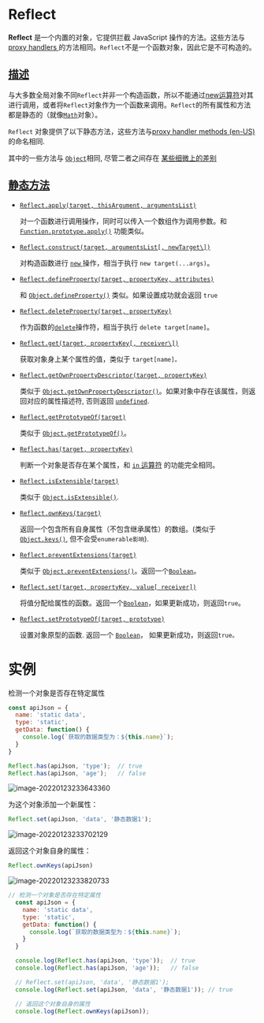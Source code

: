 # Reflect

**Reflect** 是一个内置的对象，它提供拦截 JavaScript 操作的方法。这些方法与[proxy handlers ](https://developer.mozilla.org/en-US/docs/Web/JavaScript/Reference/Global_Objects/Proxy/Proxy)的方法相同。`Reflect`不是一个函数对象，因此它是不可构造的。

## [描述](https://developer.mozilla.org/zh-CN/docs/Web/JavaScript/Reference/Global_Objects/Reflect#描述)

与大多数全局对象不同`Reflect`并非一个构造函数，所以不能通过[new运算符](https://developer.mozilla.org/zh-CN/docs/Web/JavaScript/Reference/Operators/new)对其进行调用，或者将`Reflect`对象作为一个函数来调用。`Reflect`的所有属性和方法都是静态的（就像[`Math`](https://developer.mozilla.org/zh-CN/docs/Web/JavaScript/Reference/Global_Objects/Math)对象）。

`Reflect` 对象提供了以下静态方法，这些方法与[proxy handler methods (en-US)](https://developer.mozilla.org/en-US/docs/Web/JavaScript/Reference/Global_Objects/Proxy/Proxy)的命名相同.

其中的一些方法与 [`Object`](https://developer.mozilla.org/zh-CN/docs/Web/JavaScript/Reference/Global_Objects/Object)相同, 尽管二者之间存在 [某些细微上的差别](https://developer.mozilla.org/en-US/docs/Web/JavaScript/Reference/Global_Objects/Reflect/Comparing_Reflect_and_Object_methods)

## [静态方法](https://developer.mozilla.org/zh-CN/docs/Web/JavaScript/Reference/Global_Objects/Reflect#静态方法)

- [`Reflect.apply(target, thisArgument, argumentsList)`](https://developer.mozilla.org/zh-CN/docs/Web/JavaScript/Reference/Global_Objects/Reflect/apply)

  对一个函数进行调用操作，同时可以传入一个数组作为调用参数。和 [`Function.prototype.apply()`](https://developer.mozilla.org/zh-CN/docs/Web/JavaScript/Reference/Global_Objects/Function/apply) 功能类似。

- [`Reflect.construct(target, argumentsList[, newTarget\])`](https://developer.mozilla.org/zh-CN/docs/Web/JavaScript/Reference/Global_Objects/Reflect/construct)

  对构造函数进行 [`new` ](https://developer.mozilla.org/zh-CN/docs/Web/JavaScript/Reference/Operators/new)操作，相当于执行 `new target(...args)`。

- [`Reflect.defineProperty(target, propertyKey, attributes)`](https://developer.mozilla.org/zh-CN/docs/Web/JavaScript/Reference/Global_Objects/Reflect/defineProperty)

  和 [`Object.defineProperty()`](https://developer.mozilla.org/zh-CN/docs/Web/JavaScript/Reference/Global_Objects/Object/defineProperty) 类似。如果设置成功就会返回 `true`

- [`Reflect.deleteProperty(target, propertyKey)`](https://developer.mozilla.org/zh-CN/docs/Web/JavaScript/Reference/Global_Objects/Reflect/deleteProperty)

  作为函数的[`delete`](https://developer.mozilla.org/zh-CN/docs/Web/JavaScript/Reference/Operators/delete)操作符，相当于执行 `delete target[name]`。

- [`Reflect.get(target, propertyKey[, receiver\])`](https://developer.mozilla.org/zh-CN/docs/Web/JavaScript/Reference/Global_Objects/Reflect/get)

  获取对象身上某个属性的值，类似于 `target[name]。`

- [`Reflect.getOwnPropertyDescriptor(target, propertyKey)`](https://developer.mozilla.org/zh-CN/docs/Web/JavaScript/Reference/Global_Objects/Reflect/getOwnPropertyDescriptor)

  类似于 [`Object.getOwnPropertyDescriptor()`](https://developer.mozilla.org/zh-CN/docs/Web/JavaScript/Reference/Global_Objects/Object/getOwnPropertyDescriptor)。如果对象中存在该属性，则返回对应的属性描述符, 否则返回 [`undefined`](https://developer.mozilla.org/zh-CN/docs/Web/JavaScript/Reference/Global_Objects/undefined).

- [`Reflect.getPrototypeOf(target)`](https://developer.mozilla.org/zh-CN/docs/Web/JavaScript/Reference/Global_Objects/Reflect/getPrototypeOf)

  类似于 [`Object.getPrototypeOf()`](https://developer.mozilla.org/zh-CN/docs/Web/JavaScript/Reference/Global_Objects/Object/GetPrototypeOf)。

- [`Reflect.has(target, propertyKey)`](https://developer.mozilla.org/zh-CN/docs/Web/JavaScript/Reference/Global_Objects/Reflect/has)

  判断一个对象是否存在某个属性，和 [`in` 运算符](https://developer.mozilla.org/zh-CN/docs/Web/JavaScript/Reference/Operators/in) 的功能完全相同。

- [`Reflect.isExtensible(target)`](https://developer.mozilla.org/zh-CN/docs/Web/JavaScript/Reference/Global_Objects/Reflect/isExtensible)

  类似于 [`Object.isExtensible()`](https://developer.mozilla.org/zh-CN/docs/Web/JavaScript/Reference/Global_Objects/Object/isExtensible).

- [`Reflect.ownKeys(target)`](https://developer.mozilla.org/zh-CN/docs/Web/JavaScript/Reference/Global_Objects/Reflect/ownKeys)

  返回一个包含所有自身属性（不包含继承属性）的数组。(类似于 [`Object.keys()`](https://developer.mozilla.org/zh-CN/docs/Web/JavaScript/Reference/Global_Objects/Object/keys), 但不会受`enumerable影响`).

- [`Reflect.preventExtensions(target)`](https://developer.mozilla.org/zh-CN/docs/Web/JavaScript/Reference/Global_Objects/Reflect/preventExtensions)

  类似于 [`Object.preventExtensions()`](https://developer.mozilla.org/zh-CN/docs/Web/JavaScript/Reference/Global_Objects/Object/preventExtensions)。返回一个[`Boolean`](https://developer.mozilla.org/zh-CN/docs/Web/JavaScript/Reference/Global_Objects/Boolean)。

- [`Reflect.set(target, propertyKey, value[ receiver])`](https://developer.mozilla.org/zh-CN/docs/Web/JavaScript/Reference/Global_Objects/Reflect/set)

  将值分配给属性的函数。返回一个[`Boolean`](https://developer.mozilla.org/zh-CN/docs/Web/JavaScript/Reference/Global_Objects/Boolean)，如果更新成功，则返回`true`。

- [`Reflect.setPrototypeOf(target, prototype)`](https://developer.mozilla.org/zh-CN/docs/Web/JavaScript/Reference/Global_Objects/Reflect/setPrototypeOf)

  设置对象原型的函数. 返回一个 [`Boolean`](https://developer.mozilla.org/zh-CN/docs/Web/JavaScript/Reference/Global_Objects/Boolean)， 如果更新成功，则返回`true。`

# 实例

检测一个对象是否存在特定属性

```js
const apiJson = {
  name: 'static data',
  type: 'static',
  getData: function() {
    console.log(`获取的数据类型为：${this.name}`);
  }
}

Reflect.has(apiJson, 'type');  // true
Reflect.has(apiJson, 'age');   // false
```

![image-20220123233643360](C:\Users\Ly\AppData\Roaming\Typora\typora-user-images\image-20220123233643360.png)

为这个对象添加一个新属性：

```js
Reflect.set(apiJson, 'data', '静态数据1');
```

![image-20220123233702129](C:\Users\Ly\AppData\Roaming\Typora\typora-user-images\image-20220123233702129.png)

返回这个对象自身的属性：

```js
Reflect.ownKeys(apiJson)
```



![image-20220123233820733](C:\Users\Ly\AppData\Roaming\Typora\typora-user-images\image-20220123233820733.png)

```js
// 检测一个对象是否存在特定属性
  const apiJson = {
    name: 'static data',
    type: 'static',
    getData: function() {
      console.log(`获取的数据类型为：${this.name}`);
    }
  }

  console.log(Reflect.has(apiJson, 'type'));  // true
  console.log(Reflect.has(apiJson, 'age'));   // false

  // Reflect.set(apiJson, 'data', '静态数据1');
  console.log(Reflect.set(apiJson, 'data', '静态数据1')); // true

  // 返回这个对象自身的属性
  console.log(Reflect.ownKeys(apiJson));
```

